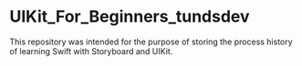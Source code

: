 # UIKit_For_Beginners_tundsdev
This repository was intended for the purpose of storing the process history of learning Swift with Storyboard and UIKit.
